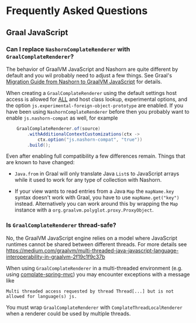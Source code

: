 # Frequently Asked Questions

## Graal JavaScript

### Can I replace `NashornComplateRenderer` with `GraalComplateRenderer`?

The behavior of GraalVM JavaScript and Nashorn are quite different by default
and you wil probably need to adjust a few things. See Graal's [Migration Guide
from Nashorn to GraalVM
JavaScript](https://github.com/graalvm/graaljs/blob/master/docs/user/NashornMigrationGuide.md)
for details.

When creating a `GraalComplateRenderer` using the default settings host access
is allowed for
[ALL](https://www.graalvm.org/truffle/javadoc/org/graalvm/polyglot/HostAccess.html#ALL)
and host class lookup, experimental options, and the option
`js.experimental-foreign-object-prototype` are enabled. If you have been using
`NashornComplateRenderer` before then you probably want to enable
`js.nashorn-compat` as well, for example

```java
    GraalComplateRenderer.of(source)
        .withAdditionalContextCustomizations(ctx ->
            ctx.option("js.nashorn-compat", "true"))
        .build();

```

Even after enabling full compatibility a few differences remain. Things that are
known to have changed:

* `Java.from` in Graal will only translate Java `List`s to JavaScript arrays
  while it used to work for any type of collection with Nashorn.

* If your view wants to read entries from a Java `Map` the `mapName.key` syntax
  doesn't work with Graal, you have to use `mapName.get("key")`
  instead. Alternatively you can work around this by wrapping the `Map` instance
  with a `org.graalvm.polyglot.proxy.ProxyObject`.

### Is `GraalComplateRenderer` thread-safe?

No, the GraalVM JavaScript engine relies on a model where JavaScript runtimes
cannot be shared between different threads. For more details see
https://medium.com/graalvm/multi-threaded-java-javascript-language-interoperability-in-graalvm-2f19c1f9c37b

When using `GraalComplateRenderer` in a multi-threaded environment (e.g. using
[complate-spring-mvc](https://github.com/complate/complate-spring)) you may
encounter exceptions with a message like

```
Multi threaded access requested by thread Thread[...] but is not allowed for language(s) js.
```

You must wrap `GraalComplateRenderer` with `ComplateThreadLocalRenderer` when a
renderer could be used by multiple threads.
